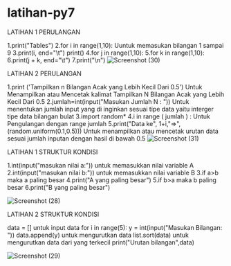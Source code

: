 # latihan-py7

LATIHAN 1 PERULANGAN

1.print("Tables")
2.for i in range(1,10): Uuntuk memasukan bilangan 1 sampai 9
3.print(i, end="\t") print()
4.for j in range(1,10):
5.for k in range(1,10):
6.print(j + k, end="\t")
7.print("\n")
![Screenshot (30)](https://user-images.githubusercontent.com/116137842/200723266-17e42bf7-d128-4599-8458-ebdbe267c7b7.png)

LATIHAN 2 PERULANGAN

1.print ('Tampilkan n Bilangan Acak yang Lebih Kecil Dari 0.5') Untuk Menampilkan atau Mencetak kalimat Tampilkan N Bilangan Acak yang Lebih Kecil Dari 0.5
2.jumlah=int(input("Masukan Jumlah N : ")) Untuk menentukan jumlah input yang di inginkan sesuai tipe data yaitu interger tipe data bilangan bulat
3.import random*
4.i in range ( jumlah ) : Untuk Pengulangan dengan range jumlah
5.print("Data ke", 1+i,"=>", (random.uniform(0.1,0.5))) Untuk menampilkan atau mencetak urutan data sesuai jumlah inputan dengan hasil di bawah 0.5
![Screenshot (31)](https://user-images.githubusercontent.com/116137842/200723271-150a86de-9651-437e-9de6-f09382030b48.png)

LATIHAN 1 STRUKTUR KONDISI

1.int(input("masukan nilai a:")) untuk memasukkan nilai variable A
2.int(input("masukan nilai b:")) untuk memasukkan nilai variable B
3.if a>b maka a paling besar
4.print("A yang paling besar")
5.if b>a maka b paling besar
6.print("B yang paling besar")

![Screenshot (28)](https://user-images.githubusercontent.com/116137842/200723254-9c542cd8-5fcd-4de3-b33e-7c7aae20e5be.png)

LATIHAN 2 STRUKTUR KONDISI

data = [] untuk input data
for i in range(5):
y = int(input("Masukan Bilangan: ")) data.append(y) untuk mengurutkan data
list.sort(data) untuk mengurutkan data dari yang terkecil
print("Urutan bilangan",data)

![Screenshot (29)](https://user-images.githubusercontent.com/116137842/200723262-31ad3ad0-90d4-4afc-b5c9-880bb5dca9f4.png)
